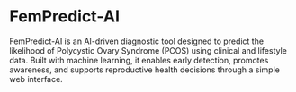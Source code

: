 ﻿# FemPredict-AI
 FemPredict-AI is an AI-driven diagnostic tool designed to predict the likelihood of Polycystic Ovary Syndrome (PCOS) using clinical and lifestyle data. Built with machine learning, it enables early detection, promotes awareness, and supports reproductive health decisions through a simple web interface.
